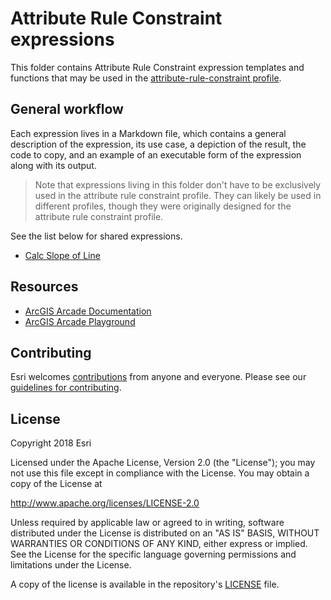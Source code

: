 # Attribute Rule Constraint expressions

This folder contains Attribute Rule Constraint expression templates and functions that may be used in the [attribute-rule-constraint profile](https://developers.arcgis.com/arcade/guide/profiles/#attribute-rule-constraint).

## General workflow

Each expression lives in a Markdown file, which contains a general description of the expression, its use case, a depiction of the result, the code to copy, and an example of an executable form of the expression along with its output. 

> Note that expressions living in this folder don't have to be exclusively used in the attribute rule constraint profile. They can likely be used in different profiles, though they were originally designed for the attribute rule constraint profile.

See the list below for shared expressions.

- [Calc Slope of Line](./CalcSlopeOfLine.md)


## Resources

* [ArcGIS Arcade Documentation](https://developers.arcgis.com/arcade/)
* [ArcGIS Arcade Playground](https://developers.arcgis.com/arcade/playground/)

## Contributing

Esri welcomes [contributions](CONTRIBUTING.md) from anyone and everyone. Please see our [guidelines for contributing](https://github.com/esri/contributing).

## License

Copyright 2018 Esri

Licensed under the Apache License, Version 2.0 (the "License");
you may not use this file except in compliance with the License.
You may obtain a copy of the License at

   http://www.apache.org/licenses/LICENSE-2.0

Unless required by applicable law or agreed to in writing, software
distributed under the License is distributed on an "AS IS" BASIS,
WITHOUT WARRANTIES OR CONDITIONS OF ANY KIND, either express or implied.
See the License for the specific language governing permissions and
limitations under the License.

A copy of the license is available in the repository's [LICENSE](LICENSE) file.

